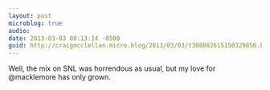 ```yaml
---
layout: post
microblog: true
audio: 
date: 2013-03-03 00:13:14 -0500
guid: http://craigmcclellan.micro.blog/2013/03/03/t308082615150329856.html
---
```

Well, the mix on SNL was horrendous as usual, but my love for @macklemore has only grown.
